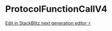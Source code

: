 # ProtocolFunctionCallV4

[Edit in StackBlitz next generation editor ⚡️](https://stackblitz.com/~/github.com/nebotfj/ProtocolFunctionCallV4)